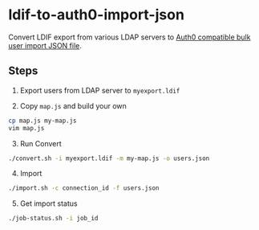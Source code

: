 # ldif-to-auth0-import-json
Convert LDIF export from various LDAP servers to [Auth0 compatible bulk user import JSON file](https://auth0.com/docs/users/bulk-user-import-database-schema-and-examples#user-json-schema).


## Steps
1. Export users from LDAP server to `myexport.ldif`

2. Copy `map.js` and build your own
```bash
cp map.js my-map.js
vim map.js
```

3. Run Convert 
```bash
./convert.sh -i myexport.ldif -m my-map.js -o users.json
```

4. Import 
```bash
./import.sh -c connection_id -f users.json
```

5. Get import status
```bash
./job-status.sh -i job_id
```